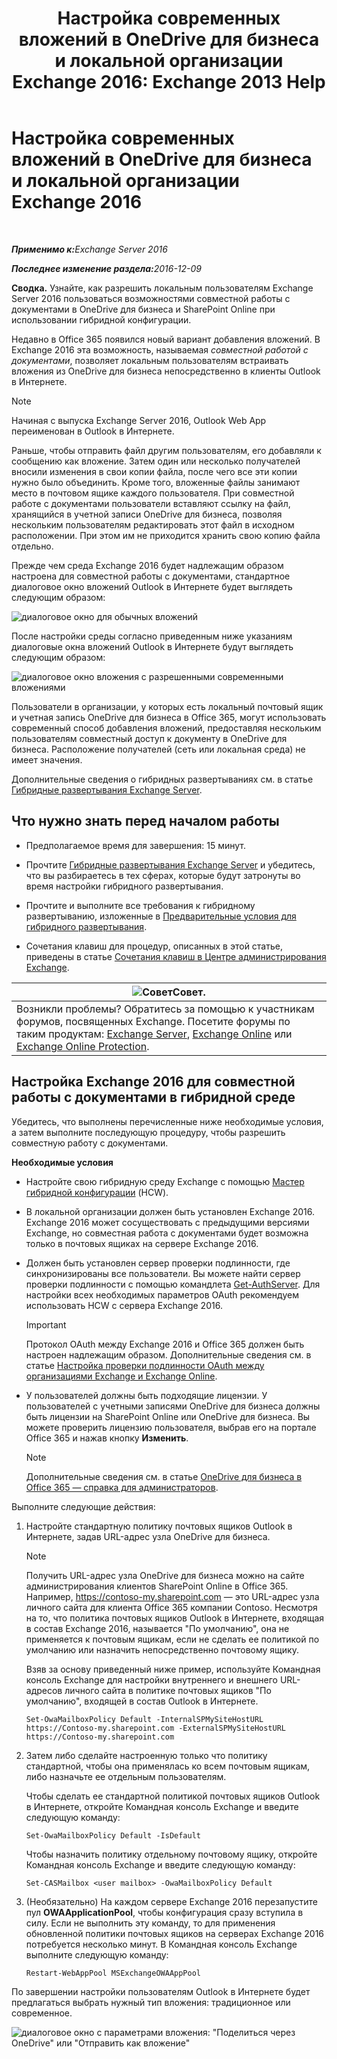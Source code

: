 ﻿---
title: 'Настройка современных вложений в OneDrive для бизнеса и локальной организации Exchange 2016: Exchange 2013 Help'
TOCTitle: Настройка современных вложений в OneDrive для бизнеса и локальной организации Exchange 2016
ms:assetid: 799518aa-7cfe-4708-92ee-98057ff168f5
ms:mtpsurl: https://technet.microsoft.com/ru-ru/library/Mt589761(v=EXCHG.150)
ms:contentKeyID: 70318050
ms.date: 01/11/2018
mtps_version: v=EXCHG.150
ms.translationtype: HT
---

# Настройка современных вложений в OneDrive для бизнеса и локальной организации Exchange 2016

 

_<strong>Применимо к:</strong>Exchange Server 2016_

_<strong>Последнее изменение раздела:</strong>2016-12-09_

**Сводка.** Узнайте, как разрешить локальным пользователям Exchange Server 2016 пользоваться возможностями совместной работы с документами в OneDrive для бизнеса и SharePoint Online при использовании гибридной конфигурации.

Недавно в Office 365 появился новый вариант добавления вложений. В Exchange 2016 эта возможность, называемая *совместной работой с документами*, позволяет локальным пользователям встраивать вложения из OneDrive для бизнеса непосредственно в клиенты Outlook в Интернете.

> [!NOTE]
> Начиная с выпуска Exchange Server 2016, Outlook Web App переименован в Outlook в Интернете.


Раньше, чтобы отправить файл другим пользователям, его добавляли к сообщению как вложение. Затем один или несколько получателей вносили изменения в свои копии файла, после чего все эти копии нужно было объединить. Кроме того, вложенные файлы занимают место в почтовом ящике каждого пользователя. При совместной работе с документами пользователи вставляют ссылку на файл, хранящийся в учетной записи OneDrive для бизнеса, позволяя нескольким пользователям редактировать этот файл в исходном расположении. При этом им не приходится хранить свою копию файла отдельно.

Прежде чем среда Exchange 2016 будет надлежащим образом настроена для совместной работы с документами, стандартное диалоговое окно вложений Outlook в Интернете будет выглядеть следующим образом:

![диалоговое окно для обычных вложений](images/Mt589761.f8c74d70-42f9-48c6-b263-ce6cef8591a8(EXCHG.150).png "диалоговое окно для обычных вложений")

После настройки среды согласно приведенным ниже указаниям диалоговые окна вложений Outlook в Интернете будут выглядеть следующим образом:

![диалоговое окно вложения с разрешенными современными вложениями ](images/Mt589761.89eeae65-ce3a-4c47-b57e-db734a1de95b(EXCHG.150).png "диалоговое окно вложения с разрешенными современными вложениями ")

Пользователи в организации, у которых есть локальный почтовый ящик и учетная запись OneDrive для бизнеса в Office 365, могут использовать современный способ добавления вложений, предоставляя нескольким пользователям совместный доступ к документу в OneDrive для бизнеса. Расположение получателей (сеть или локальная среда) не имеет значения.

Дополнительные сведения о гибридных развертываниях см. в статье [Гибридные развертывания Exchange Server](exchange-server-hybrid-deployments-exchange-2013-help.md).

## Что нужно знать перед началом работы

  - Предполагаемое время для завершения: 15 минут.

  - Прочтите [Гибридные развертывания Exchange Server](exchange-server-hybrid-deployments-exchange-2013-help.md) и убедитесь, что вы разбираетесь в тех сферах, которые будут затронуты во время настройки гибридного развертывания.

  - Прочтите и выполните все требования к гибридному развертыванию, изложенные в [Предварительные условия для гибридного развертывания](hybrid-deployment-prerequisites-exchange-2013-help.md).

  - Сочетания клавиш для процедур, описанных в этой статье, приведены в статье [Сочетания клавиш в Центре администрирования Exchange](https://technet.microsoft.com/ru-ru/library/jj150484\(v=exchg.150\)).

<table>
<thead>
<tr class="header">
<th><img src="images/JJ200787.tip(EXCHG.150).gif" title="Совет" alt="Совет" />Совет.</th>
</tr>
</thead>
<tbody>
<tr class="odd">
<td>Возникли проблемы? Обратитесь за помощью к участникам форумов, посвященных Exchange. Посетите форумы по таким продуктам: <a href="https://go.microsoft.com/fwlink/p/?linkid=60612">Exchange Server</a>, <a href="https://go.microsoft.com/fwlink/p/?linkid=267542">Exchange Online</a> или <a href="https://go.microsoft.com/fwlink/p/?linkid=285351">Exchange Online Protection</a>.</td>
</tr>
</tbody>
</table>


## Настройка Exchange 2016 для совместной работы с документами в гибридной среде

Убедитесь, что выполнены перечисленные ниже необходимые условия, а затем выполните последующую процедуру, чтобы разрешить совместную работу с документами.

**Необходимые условия**

  - Настройте свою гибридную среду Exchange с помощью [Мастер гибридной конфигурации](hybrid-configuration-wizard-exchange-2013-help.md) (HCW).

  - В локальной организации должен быть установлен Exchange 2016. Exchange 2016 может сосуществовать с предыдущими версиями Exchange, но совместная работа с документами будет возможна только в почтовых ящиках на сервере Exchange 2016.

  - Должен быть установлен сервер проверки подлинности, где синхронизированы все пользователи. Вы можете найти сервер проверки подлинности с помощью командлета [Get-AuthServer](https://technet.microsoft.com/ru-ru/library/jj218613\(v=exchg.150\)). Для настройки всех необходимых параметров OAuth рекомендуем использовать HCW с сервера Exchange 2016.
    
    > [!IMPORTANT]
    > Протокол OAuth между Exchange 2016 и Office 365 должен быть настроен надлежащим образом. Дополнительные сведения см. в статье <a href="https://technet.microsoft.com/ru-ru/library/dn594521(v=exchg.150)">Настройка проверки подлинности OAuth между организациями Exchange и Exchange Online</a>.


  - У пользователей должны быть подходящие лицензии. У пользователей с учетными записями OneDrive для бизнеса должны быть лицензии на SharePoint Online или OneDrive для бизнеса. Вы можете проверить лицензию пользователя, выбрав его на портале Office 365 и нажав кнопку **Изменить**.
    
    > [!NOTE]
    > Дополнительные сведения см. в статье <a href="http://go.microsoft.com/fwlink/p/?linkid=627455">OneDrive для бизнеса в Office 365 — справка для администраторов</a>.


Выполните следующие действия:

1.  Настройте стандартную политику почтовых ящиков Outlook в Интернете, задав URL-адрес узла OneDrive для бизнеса.
    
    > [!NOTE]
    > Получить URL-адрес узла OneDrive для бизнеса можно на сайте администрирования клиентов SharePoint Online в Office 365. Например, https://contoso-my.sharepoint.com — это URL-адрес узла личного сайта для клиента Office 365 компании Contoso.
    > Несмотря на то, что политика почтовых ящиков Outlook в Интернете, входящая в состав Exchange 2016, называется &quot;По умолчанию&quot;, она не применяется к почтовым ящикам, если не сделать ее политикой по умолчанию или назначить непосредственно почтовому ящику.
    
    Взяв за основу приведенный ниже пример, используйте Командная консоль Exchange для настройки внутреннего и внешнего URL-адресов личного сайта в политике почтовых ящиков "По умолчанию", входящей в состав Outlook в Интернете.
    
        Set-OwaMailboxPolicy Default -InternalSPMySiteHostURL https://Contoso-my.sharepoint.com -ExternalSPMySiteHostURL https://Contoso-my.sharepoint.com

2.  Затем либо сделайте настроенную только что политику стандартной, чтобы она применялась ко всем почтовым ящикам, либо назначьте ее отдельным пользователям.
    
    Чтобы сделать ее стандартной политикой почтовых ящиков Outlook в Интернете, откройте Командная консоль Exchange и введите следующую команду:
    
        Set-OwaMailboxPolicy Default -IsDefault 
    
    Чтобы назначить политику отдельному почтовому ящику, откройте Командная консоль Exchange и введите следующую команду:
    
        Set-CASMailbox <user mailbox> -OwaMailboxPolicy Default

3.  (Необязательно) На каждом сервере Exchange 2016 перезапустите пул **OWAApplicationPool**, чтобы конфигурация сразу вступила в силу. Если не выполнить эту команду, то для применения обновленной политики почтовых ящиков на серверах Exchange 2016 потребуется несколько минут. В Командная консоль Exchange выполните следующую команду:
    
        Restart-WebAppPool MSExchangeOWAAppPool

По завершении настройки пользователям Outlook в Интернете будет предлагаться выбрать нужный тип вложения: традиционное или современное.

![диалоговое окно с параметрами вложения: "Поделиться через OneDrive" или "Отправить как вложение"](images/Mt589761.7d2f27c2-3638-479a-a577-029ac61e7d95(EXCHG.150).png "диалоговое окно с параметрами вложения: \"Поделиться через OneDrive\" или \"Отправить как вложение\"")

